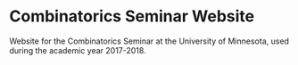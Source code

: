 # Combinatorics Seminar Website

Website for the Combinatorics Seminar at the University of Minnesota, used during the academic year 2017-2018.